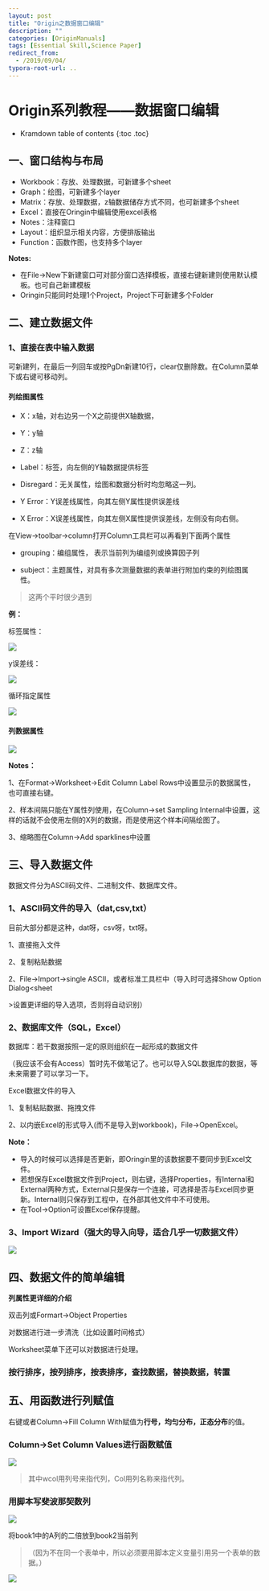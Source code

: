 ```yaml
---
layout: post
title: "Origin之数据窗口编辑"
description: ""
categories: [OriginManuals]
tags: [Essential Skill,Science Paper]
redirect_from:
  - /2019/09/04/
typora-root-url: ..
---
```


# Origin系列教程——数据窗口编辑

* Kramdown table of contents
{:toc .toc}
## 一、窗口结构与布局

- Workbook：存放、处理数据，可新建多个sheet
- Graph：绘图，可新建多个layer
- Matrix：存放、处理数据，z轴数据储存方式不同，也可新建多个sheet
- Excel：直接在Oringin中编辑使用excel表格
- Notes：注释窗口
- Layout：组织显示相关内容，方便排版输出
- Function：函数作图，也支持多个layer

**Notes:**

- 在File->New下新建窗口可对部分窗口选择模板，直接右键新建则使用默认模板。也可自己新建模板
- Oringin只能同时处理1个Project，Project下可新建多个Folder

## 二、建立数据文件

### 1、直接在表中输入数据

可新建列，在最后一列回车或按PgDn新建10行，clear仅删除数。在Column菜单下或右键可移动列。

#### 列绘图属性

- X：x轴，对右边另一个X之前提供X轴数据，

- Y：y轴

- Z：z轴

- Label：标签，向左侧的Y轴数据提供标签

- Disregard：无关属性，绘图和数据分析时均忽略这一列。

- Y Error：Y误差线属性，向其左侧Y属性提供误差线

- X Error：X误差线属性，向其左侧X属性提供误差线，左侧没有向右侧。

在View->toolbar->column打开Column工具栏可以再看到下面两个属性

- grouping：编组属性， 表示当前列为编组列或换算因子列

- subject：主题属性，对具有多次测量数据的表单进行附加约束的列绘图属性。

> 这两个平时很少遇到

**例：**

标签属性：

![](/images/posts/2019-09-04/eglabel.png)

y误差线：

![](/images/posts/2019-09-04/egerror.png)

循环指定属性

![](/images/posts/2019-09-04/recycle.png)

#### 列数据属性

![](/images/posts/2019-09-04/data.png)

**Notes：**

1、在Format->Worksheet->Edit Column Label Rows中设置显示的数据属性，也可直接右键。

2、样本间隔只能在Y属性列使用，在Column->set Sampling Internal中设置，这样的话就不会使用左侧的X列的数据，而是使用这个样本间隔绘图了。

3、缩略图在Column->Add sparklines中设置

##  三、导入数据文件

数据文件分为ASCII码文件、二进制文件、数据库文件。

### 1、ASCII码文件的导入（dat,csv,txt）

目前大部分都是这种，dat呀，csv呀，txt呀。

1、直接拖入文件

2、复制粘贴数据

2、File->Import->single ASCII，或者标准工具栏中（导入时可选择Show Option Dialog<sheet

\>设置更详细的导入选项，否则将自动识别）

### 2、数据库文件（SQL，Excel）

数据库：若干数据按照一定的原则组织在一起形成的数据文件

（我应该不会有Access）暂时先不做笔记了。也可以导入SQL数据库的数据，等未来需要了可以学习一下。

Excel数据文件的导入

1、复制粘贴数据、拖拽文件

2、以内嵌Excel的形式导入(而不是导入到workbook)，File->OpenExcel。

**Note：**

- 导入的时候可以选择是否更新，即Oringin里的该数据要不要同步到Excel文件。
- 若想保存Excel数据文件到Project，则右键，选择Properties，有Internal和External两种方式，External只是保存一个连接，可选择是否与Excel同步更新。Internal则只保存到工程中，在外部其他文件中不可使用。
- 在Tool->Option可设置Excel保存提醒。

### 3、Import Wizard（强大的导入向导，适合几乎一切数据文件）

![](/images/posts/2019-09-04/import.png)

## 四、数据文件的简单编辑

**列属性更详细的介绍**

双击列或Formart->Object Properties

对数据进行进一步清洗（比如设置时间格式）

Worksheet菜单下还可以对数据进行处理。

### 按行排序，按列排序，按表排序，查找数据，替换数据，转置

## 五、用函数进行列赋值

右键或者Column->Fill Column With赋值为**行号，均匀分布，正态分布**的值。

### Column->Set Column Values进行函数赋值

![](/images/posts/2019-09-04/setvalues.png)

> 其中wcol用列号来指代列，Col用列名称来指代列。

### 用脚本写斐波那契数列

![](/images/posts/2019-09-04/scriptvvalues.png)

将book1中的A列的二倍放到book2当前列

> （因为不在同一个表单中，所以必须要用脚本定义变量引用另一个表单的数据。）

![](/images/posts/2019-09-04/dbookvalues.png)

